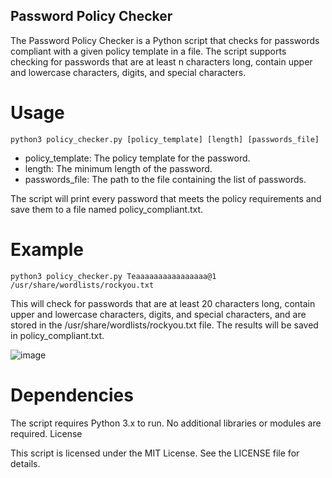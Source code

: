 ## Password Policy Checker

The Password Policy Checker is a Python script that checks for passwords compliant with a given policy template in a file. The script supports checking for passwords that are at least n characters long, contain upper and lowercase characters, digits, and special characters.

# Usage

``python3 policy_checker.py [policy_template] [length] [passwords_file]``

- policy_template: The policy template for the password.
- length: The minimum length of the password.
- passwords_file: The path to the file containing the list of passwords.

The script will print every password that meets the policy requirements and save them to a file named policy_compliant.txt.

# Example

    python3 policy_checker.py Teaaaaaaaaaaaaaaaa@1 /usr/share/wordlists/rockyou.txt

This will check for passwords that are at least 20 characters long, contain upper and lowercase characters, digits, and special characters, and are stored in the /usr/share/wordlists/rockyou.txt file. The results will be saved in policy_compliant.txt.

![image](https://github.com/user-attachments/assets/d67a4529-875e-4c65-a2b0-18140fdf49fa)

# Dependencies

The script requires Python 3.x to run. No additional libraries or modules are required.
License

This script is licensed under the MIT License. See the LICENSE file for details.
